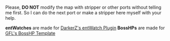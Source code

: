Please, **DO NOT** modify the map with stripper or other ports without telling me first.
So I can do the next port or make a stripper here myself with your help.

**entWatches** are made for [DarkerZ's entWatch Plugin](https://github.com/darkerz7/CSGO-Plugins/tree/master/EntWatch_DZ)
**BossHPs** are made for [GFL's BossHP Template](https://github.com/gflclan-cs-go-ze/ZE-Configs/blob/master/bosshud/template.txt)
